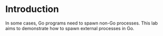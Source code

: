 # Introduction

In some cases, Go programs need to spawn non-Go processes. This lab aims to demonstrate how to spawn external processes in Go.
